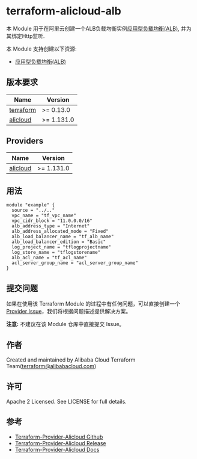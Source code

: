 terraform-alicloud-alb
=====================================================================

本 Module 用于在阿里云创建一个ALB负载均衡实例[应用型负载均衡(ALB)](https://help.aliyun.com/document_detail/250240.html), 并为其绑定Http监听.

本 Module 支持创建以下资源:

* [应用型负载均衡(ALB)](https://registry.terraform.io/providers/aliyun/alicloud/latest/docs/resources/alb_load_balancer)

## 版本要求

| Name | Version |
|------|---------|
| <a name="requirement_terraform"></a> [terraform](#requirement\_terraform) | >= 0.13.0 |
| <a name="requirement_alicloud"></a> [alicloud](#requirement\_alicloud) | >= 1.131.0 |

## Providers

| Name | Version |
|------|---------|
| <a name="provider_alicloud"></a> [alicloud](#provider\_alicloud) | >= 1.131.0 |

## 用法

```hcl
module "example" {
  source = "../.."
  vpc_name = "tf_vpc_name"
  vpc_cidr_block = "11.0.0.0/16"
  alb_address_type = "Internet"
  alb_address_allocated_mode = "Fixed"
  alb_load_balancer_name = "tf_alb_name"
  alb_load_balancer_edition = "Basic"
  log_project_name = "tflogprojectname"
  log_store_name = "tflogstorename"
  alb_acl_name = "tf_acl_name"
  acl_server_group_name = "acl_server_group_name"
}
```

提交问题
------
如果在使用该 Terraform Module 的过程中有任何问题，可以直接创建一个 [Provider Issue](https://github.com/aliyun/terraform-provider-alicloud/issues/new)，我们将根据问题描述提供解决方案。

**注意:** 不建议在该 Module 仓库中直接提交 Issue。

作者
-------
Created and maintained by Alibaba Cloud Terraform Team(terraform@alibabacloud.com)

许可
----
Apache 2 Licensed. See LICENSE for full details.

参考
---------
* [Terraform-Provider-Alicloud Github](https://github.com/aliyun/terraform-provider-alicloud)
* [Terraform-Provider-Alicloud Release](https://releases.hashicorp.com/terraform-provider-alicloud/)
* [Terraform-Provider-Alicloud Docs](https://registry.terraform.io/providers/aliyun/alicloud/latest/docs)